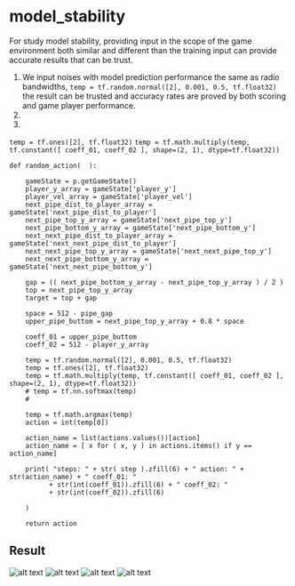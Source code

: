 # model_stability

For study model stability, providing input in the scope of the game environment both similar and different than the training input can provide accurate results that can be trust.

1. We input noises with model prediction performance the same as radio bandwidths, ```temp = tf.random.normal([2], 0.001, 0.5, tf.float32)``` the result can be trusted and accuracy rates are proved by both scoring and game player performance.
2. 
3. 
```temp = tf.ones([2], tf.float32)```
```temp = tf.math.multiply(temp, tf.constant([ coeff_01, coeff_02 ], shape=(2, 1), dtype=tf.float32))```

```
def random_action(  ): 
	
	gameState = p.getGameState()
	player_y_array = gameState['player_y']
	player_vel_array = gameState['player_vel']
	next_pipe_dist_to_player_array = gameState['next_pipe_dist_to_player']
	next_pipe_top_y_array = gameState['next_pipe_top_y']
	next_pipe_bottom_y_array = gameState['next_pipe_bottom_y']
	next_next_pipe_dist_to_player_array = gameState['next_next_pipe_dist_to_player']
	next_next_pipe_top_y_array = gameState['next_next_pipe_top_y']
	next_next_pipe_bottom_y_array = gameState['next_next_pipe_bottom_y']
	
	gap = (( next_pipe_bottom_y_array - next_pipe_top_y_array ) / 2 )
	top = next_pipe_top_y_array
	target = top + gap
	
	space = 512 - pipe_gap 
	upper_pipe_buttom = next_pipe_top_y_array + 0.8 * space
	
	coeff_01 = upper_pipe_buttom
	coeff_02 = 512 - player_y_array
	
	temp = tf.random.normal([2], 0.001, 0.5, tf.float32)
	temp = tf.ones([2], tf.float32)
	temp = tf.math.multiply(temp, tf.constant([ coeff_01, coeff_02 ], shape=(2, 1), dtype=tf.float32))
	# temp = tf.nn.softmax(temp)
	# 
	
	temp = tf.math.argmax(temp)
	action = int(temp[0])
	
	action_name = list(actions.values())[action]
	action_name = [ x for ( x, y ) in actions.items() if y == action_name]
	
	print( "steps: " + str( step ).zfill(6) + " action: " + str(action_name) + " coeff_01: " 
          + str(int(coeff_01)).zfill(6) + " coeff_02: " 
          + str(int(coeff_02)).zfill(6) 

	)

	return action
```

## Result ##

![alt text](https://github.com/jkaewprateep/model_stability/blob/main/Figure_14.png "image Title")
![alt text](https://github.com/jkaewprateep/model_stability/blob/main/Figure_22.png "image Title")
![alt text](https://github.com/jkaewprateep/model_stability/blob/main/Figure_25.png "image Title")
![alt text](https://github.com/jkaewprateep/model_stability/blob/main/Figure_5.png "image Title")
